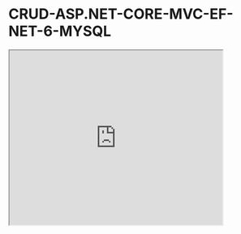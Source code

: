 # CRUD-ASP.NET-CORE-MVC-EF-NET-6-MYSQL
<!DOCTYPE html>
<html>
<body>

<iframe width="420" height="345" src="https://youtu.be/1fJhAcPsVbE">
</iframe>

</body>
</html>

